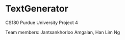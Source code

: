 # TextGenerator

CS180 Purdue University Project 4 

Team members: 
Jantsankhorloo Amgalan,
Han Lim Ng
